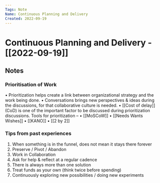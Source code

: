 ```yaml
---
Tags: Note
Name: Continuous Planning and Delivery
Created: 2022-09-19
---
```

# Continuous Planning and Delivery - [[2022-09-19]]
## Notes
### Prioritisation of Work
• Prioritization helps create a link between organizational strategy and the work being done.
• Conversations brings new perspectives & ideas during the discussions, for that collaborative culture is 
needed.
• [[Cost of delay]] (CoD) is one of the important factor to be discussed during prioritization discussions.
Tools for prioritization –
		• [[MoSCoW]]
		• [[Needs Wants Wishes]]
		• [[KANO]]
		• [[2 by 2]]

### Tips from past experiences
1. When something is in the funnel, does not mean it stays there forever
2. Preserve / Pivot / Abandon
3. Work in Collaboration
4. Ask for help & reflect at a regular cadence
5. There is always more than one solution
6. Treat funds as your own (think twice before spending)
7. Continuously exploring new possibilities / doing new experiments